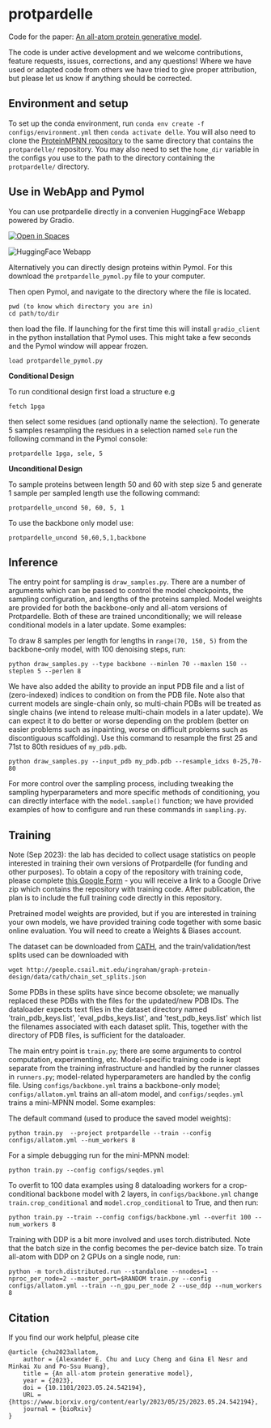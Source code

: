 # protpardelle

Code for the paper: [An all-atom protein generative model](https://www.biorxiv.org/content/10.1101/2023.05.24.542194v1.full).

The code is under active development and we welcome contributions, feature requests, issues, corrections, and any questions! Where we have used or adapted code from others we have tried to give proper attribution, but please let us know if anything should be corrected.

## Environment and setup

To set up the conda environment, run `conda env create -f configs/environment.yml` then `conda activate delle`. You will also need to clone the [ProteinMPNN repository](https://github.com/dauparas/ProteinMPNN) to the same directory that contains the `protpardelle/` repository. You may also need to set the `home_dir` variable in the configs you use to the path to the directory containing the `protpardelle/` directory.

## Use in WebApp and Pymol

You can use protpardelle directly in a convenien HuggingFace Webapp powered by Gradio. 

[![Open in Spaces](https://huggingface.co/datasets/huggingface/badges/resolve/main/open-in-hf-spaces-md-dark.svg)](https://huggingface.co/spaces/ProteinDesignLab/protpardelle)

![HuggingFace Webapp](https://i.imgur.com/JZTMPb1.png)

Alternatively you can directly design proteins within Pymol. 
For this download the `protpardelle_pymol.py` file to your computer. 

Then open Pymol, and navigate to the directory where the file is located. 

```
pwd (to know which directory you are in)
cd path/to/dir
```
then load the file. If launching for the first time this will install `gradio_client` in the python installation that Pymol uses. This might take a few seconds and the Pymol window will appear frozen.

```
load protpardelle_pymol.py
```

**Conditional Design**

To run conditional design first load a structure e.g
```
fetch 1pga
```

then select some residues (and optionally name the selection).
To generate 5 samples resampling the residues in a selection named `sele` run the following command in the Pymol console:
```
protpardelle 1pga, sele, 5
```

**Unconditional Design** 

To sample proteins between length 50 and 60 with step size 5 and generate 1 sample per sampled length use the following command:

```
protpardelle_uncond 50, 60, 5, 1
```

To use the backbone only model use:

```
protpardelle_uncond 50,60,5,1,backbone
```


## Inference

The entry point for sampling is `draw_samples.py`. There are a number of arguments which can be passed to control the model checkpoints, the sampling configuration, and lengths of the proteins sampled. Model weights are provided for both the backbone-only and all-atom versions of Protpardelle. Both of these are trained unconditionally; we will release conditional models in a later update. Some examples:

To draw 8 samples per length for lengths in `range(70, 150, 5)` from the backbone-only model, with 100 denoising steps, run:

```
python draw_samples.py --type backbone --minlen 70 --maxlen 150 --steplen 5 --perlen 8
```

We have also added the ability to provide an input PDB file and a list of (zero-indexed) indices to condition on from the PDB file. Note also that current models are single-chain only, so multi-chain PDBs will be treated as single chains (we intend to release multi-chain models in a later update). We can expect it to do better or worse depending on the problem (better on easier problems such as inpainting, worse on difficult problems such as discontiguous scaffolding). Use this command to resample the first 25 and 71st to 80th residues of `my_pdb.pdb`.

```
python draw_samples.py --input_pdb my_pdb.pdb --resample_idxs 0-25,70-80
```

For more control over the sampling process, including tweaking the sampling hyperparameters and more specific methods of conditioning, you can directly interface with the `model.sample()` function; we have provided examples of how to configure and run these commands in `sampling.py`.

## Training

Note (Sep 2023): the lab has decided to collect usage statistics on people interested in training their own versions of Protpardelle (for funding and other purposes). To obtain a copy of the repository with training code, please complete [this Google Form](https://docs.google.com/forms/d/1WKMVbydLh6LIegc3HfwMQhgL2_qnrY7ks9FM_ylo4ts) - you will receive a link to a Google Drive zip which contains the repository with training code. After publication, the plan is to include the full training code directly in this repository.

Pretrained model weights are provided, but if you are interested in training your own models, we have provided training code together with some basic online evaluation. You will need to create a Weights & Biases account.

The dataset can be downloaded from [CATH](http://download.cathdb.info/cath/releases/all-releases/v4_3_0/non-redundant-data-sets/), and the train/validation/test splits used can be downloaded with

`wget http://people.csail.mit.edu/ingraham/graph-protein-design/data/cath/chain_set_splits.json`

Some PDBs in these splits have since become obsolete; we manually replaced these PDBs with the files for the updated/new PDB IDs. The dataloader expects text files in the dataset directory named 'train_pdb_keys.list', 'eval_pdbs_keys.list', and 'test_pdb_keys.list' which list the filenames associated with each dataset split. This, together with the directory of PDB files, is sufficient for the dataloader.

The main entry point is `train.py`; there are some arguments to control computation, experimenting, etc. Model-specific training code is kept separate from the training infrastructure and handled by the runner classes in `runners.py`; model-related hyperparameters are handled by the config file. Using `configs/backbone.yml` trains a backbone-only model; `configs/allatom.yml` trains an all-atom model, and `configs/seqdes.yml` trains a mini-MPNN model. Some examples:

The default command (used to produce the saved model weights):

`python train.py  --project protpardelle --train --config configs/allatom.yml --num_workers 8`

For a simple debugging run for the mini-MPNN model:

`python train.py --config configs/seqdes.yml`

To overfit to 100 data examples using 8 dataloading workers for a crop-conditional backbone model with 2 layers, in `configs/backbone.yml` change `train.crop_conditional` and `model.crop_conditional` to True, and then run:

`python train.py --train --config configs/backbone.yml --overfit 100 --num_workers 8`

Training with DDP is a bit more involved and uses torch.distributed. Note that the batch size in the config becomes the per-device batch size. To train all-atom with DDP on 2 GPUs on a single node, run:

`python -m torch.distributed.run --standalone --nnodes=1 --nproc_per_node=2 --master_port=$RANDOM train.py --config configs/allatom.yml --train --n_gpu_per_node 2 --use_ddp --num_workers 8`

## Citation

If you find our work helpful, please cite

```
@article {chu2023allatom,
    author = {Alexander E. Chu and Lucy Cheng and Gina El Nesr and Minkai Xu and Po-Ssu Huang},
    title = {An all-atom protein generative model},
    year = {2023},
    doi = {10.1101/2023.05.24.542194},
    URL = {https://www.biorxiv.org/content/early/2023/05/25/2023.05.24.542194},
    journal = {bioRxiv}
}
```

